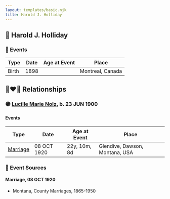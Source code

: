 ```yaml
---
layout: templates/basic.njk
title: Harold J. Holliday
---
```

## 🔵 Harold J. Holliday

### 📆 Events

Type | Date | Age at Event | Place
------ | ------ | ------ | ------
Birth | 1898 |  | Montreal, Canada

## 👩‍❤️‍👨 Relationships

### 🟣 [Lucille Marie Nolz](/people/5/51370797), b. 23 JUN 1900

#### Events

Type | Date | Age at Event | Place
------ | ------ | ------ | ------
[Marriage](#event-family-0-event-0) | 08 OCT 1920 | 22y, 10m, 8d | Glendive, Dawson, Montana, USA
### 📰 Event Sources

#### <a id="event-family-0-event-0"></a> Marriage, 08 OCT 1920
* Montana, County Marriages, 1865-1950